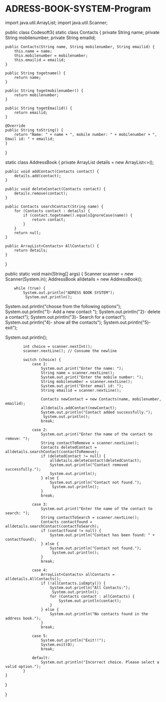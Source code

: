 # ADRESS-BOOK-SYSTEM-Program
import java.util.ArrayList;
import java.util.Scanner;

public class Codesoft3{
static class Contacts {
    private String name;
    private String mobilenumber;
    private String emailid;

    public Contacts(String name, String mobilenumber, String emailid) {
        this.name = name;
        this.mobilenumber = mobilenumber;
        this.emailid = emailid;
    }

    public String togetname() {
        return name;
    }

    public String togetmobilenumber() {
        return mobilenumber;
    }

    public String togetEmailid() {
        return emailid;
    }

    @Override
    public String toString() {
        return "Name: " + name + ", mobile number: " + mobilenumber + ", Email id: " + emailid;
    }
}

static class AddressBook {
    private ArrayList<Contacts> details = new ArrayList<>();

    public void addContact(Contacts contact) {
        details.add(contact);
    }

    public void deleteContact(Contacts contact) {
        details.remove(contact);
    }

    public Contacts searchContact(String name) {
        for (Contacts contact : details) {
            if (contact.togetname().equalsIgnoreCase(name)) {
                return contact;
            }
        }
        return null;
    }

    public ArrayList<Contacts> AllContacts() {
        return details;
    }
}

 public static void main(String[] args) {
        Scanner scanner = new Scanner(System.in);
        AddressBook alldetails = new AddressBook();

        while (true) {
            System.out.println("ADRESS BOOK SYSTEM");
             System.out.println();
System.out.println("choose from the following options");
System.out.println("1)- Add a new contact ");
System.out.println("2)- delete a contact");
System.out.println("3)-  Search for a contact");
System.out.println("4)-  show all the contacts");
System.out.println("5)-  exit");

System.out.println();


            int choice = scanner.nextInt();
            scanner.nextLine(); // Consume the newline

            switch (choice) {
                case 1:
                    System.out.print("Enter the name: ");
                    String name = scanner.nextLine();
                    System.out.print("Enter the mobile number: ");
                    String mobilenumber = scanner.nextLine();
                    System.out.print("Enter email id: ");
                    String emailid = scanner.nextLine();

                    Contacts newContact = new Contacts(name, mobilenumber, emailid);
                    alldetails.addContact(newContact);
                    System.out.println("Contact added successfully.");
                     System.out.println();
                    break;

                case 2:
                    System.out.print("Enter the name of the contact to remove: ");
                    String contactToRemove = scanner.nextLine();
                    Contacts deletedContact = alldetails.searchContact(contactToRemove);
                    if (deletedContact != null) {
                        alldetails.deleteContact(deletedContact);
                        System.out.println("Contact removed successfully.");
                        System.out.println();
                    } else {
                        System.out.println("Contact not found.");
                         System.out.println();
                    }
                    break;

                case 3:
                    System.out.print("Enter the name of the contact to search: ");
                    String contactToSearch = scanner.nextLine();
                    Contacts contactfound = alldetails.searchContact(contactToSearch);
                    if (contactfound != null) {
                        System.out.println("Contact has been found: " + contactfound);
                    } else {
                        System.out.println("Contact not found.");
                         System.out.println();
                    }
                    break;

                case 4:
                    ArrayList<Contacts> allContacts = alldetails.AllContacts();
                    if (!allContacts.isEmpty()) {
                        System.out.println("All Contacts:");
                         System.out.println();
                        for (Contacts contact : allContacts) {
                            System.out.println(contact);
                        }
                    } else {
                        System.out.println("No contacts found in the address book.");
                    }
                    break;

                case 5:
                    System.out.println("Exit!!");
                    System.exit(0);
                    break;

                default:
                    System.out.println("Incorrect choice. Please select a valid option.");
            }
    }
}








}
